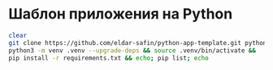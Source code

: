 # Шаблон приложения на Python

```bash
clear
git clone https://github.com/eldar-safin/python-app-template.git python-app && cd $_ &&
python3 -m venv .venv --upgrade-deps && source .venv/bin/activate &&
pip install -r requirements.txt && echo; pip list; echo
```